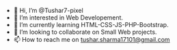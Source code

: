 - 👋 Hi, I’m @Tushar7-pixel
- 👀 I’m interested in Web Developement.
- 🌱 I’m currently learning HTML-CSS-JS-PHP-Bootstrap.
- 💞️ I’m looking to collaborate on Small Web projects.
- 📫 How to reach me on tushar.sharma17101@gmail.com

<!---
Tushar7-pixel/Tushar7-pixel is a ✨ special ✨ repository because its `README.md` (this file) appears on your GitHub profile.
You can click the Preview link to take a look at your changes.
--->
